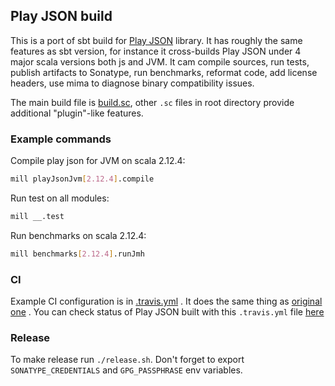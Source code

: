 ## Play JSON build

This is a port of sbt build for [Play JSON](https://github.com/playframework/play-json) library. It has roughly the same features as sbt version, for instance it cross-builds Play JSON under 4 major scala versions both js and JVM. It cam compile sources, run tests, publish artifacts to Sonatype, run benchmarks, reformat code, add license headers, use mima to diagnose binary compatibility issues.

The main build file is [build.sc](/build.sc), other `.sc` files in root directory provide additional "plugin"-like features.

### Example commands

Compile play json for JVM on scala 2.12.4: 
```bash
mill playJsonJvm[2.12.4].compile
```

Run test on all modules:
```bash
mill __.test
```

Run benchmarks on scala 2.12.4:
```bash
mill benchmarks[2.12.4].runJmh
```

### CI

Example CI configuration is in [.travis.yml](/.travis.yml) . It does the same thing as [original one](https://github.com/playframework/play-json/blob/master/.travis.yml) . You can check status of Play JSON built with this `.travis.yml` file [here](travis-ci.org/rockjam/play-json)

### Release

To make release run `./release.sh`. Don't forget to export `SONATYPE_CREDENTIALS` and `GPG_PASSPHRASE` env variables.
